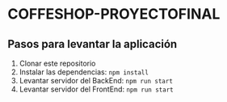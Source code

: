 # COFFESHOP-PROYECTOFINAL

## Pasos para levantar la aplicación
1. Clonar este repositorio 
2. Instalar las dependencias: ```npm install```
5. Levantar servidor del BackEnd: ```npm run start```
6. Levantar servidor del FrontEnd: ```npm run start```